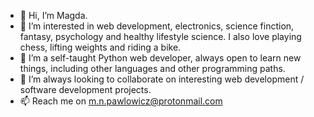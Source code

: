 - 👋 Hi, I’m Magda.
- 👀 I’m interested in web development, electronics, science finction, fantasy, psychology and healthy lifestyle science. I also love playing chess, lifting weights and riding a bike.
- 🌱 I’m a self-taught Python web developer, always open to learn new things, including other languages and other programming paths.
- 💞️ I’m always looking to collaborate on interesting web development / software development projects.
- 📫 Reach me on m.n.pawlowicz@protonmail.com

<!---
magdalena-natalia/magdalena-natalia is a ✨ special ✨ repository because its `README.md` (this file) appears on your GitHub profile.
You can click the Preview link to take a look at your changes.
--->
